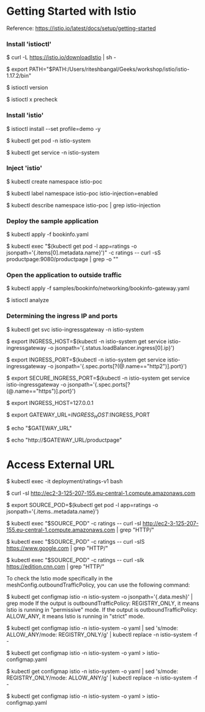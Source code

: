 # Getting Started with Istio
Reference: https://istio.io/latest/docs/setup/getting-started

### Install 'istioctl'
 $ curl -L https://istio.io/downloadIstio | sh -
 
 $ export PATH="$PATH:/Users/riteshbangal/Geeks/workshop/istio/istio-1.17.2/bin"
 
 $ istioctl version
 
 $ istioctl x precheck

### Install 'istio'
$ istioctl install --set profile=demo -y

$ kubectl get pod -n istio-system

$ kubectl get service -n istio-system

### Inject 'istio'
$ kubectl create namespace istio-poc

$ kubectl label namespace istio-poc istio-injection=enabled

$ kubectl describe namespace istio-poc | grep istio-injection

### Deploy the sample application
$ kubectl apply -f bookinfo.yaml

$ kubectl exec "$(kubectl get pod -l app=ratings -o jsonpath='{.items[0].metadata.name}')" -c ratings -- curl -sS productpage:9080/productpage | grep -o "<title>.*</title>"

### Open the application to outside traffic
$ kubectl apply -f samples/bookinfo/networking/bookinfo-gateway.yaml

$ istioctl analyze

### Determining the ingress IP and ports
$ kubectl get svc istio-ingressgateway -n istio-system

$ export INGRESS_HOST=$(kubectl -n istio-system get service istio-ingressgateway -o jsonpath='{.status.loadBalancer.ingress[0].ip}')

$ export INGRESS_PORT=$(kubectl -n istio-system get service istio-ingressgateway -o jsonpath='{.spec.ports[?(@.name=="http2")].port}')

$ export SECURE_INGRESS_PORT=$(kubectl -n istio-system get service istio-ingressgateway -o jsonpath='{.spec.ports[?(@.name=="https")].port}')

$ export INGRESS_HOST=127.0.0.1

$ export GATEWAY_URL=$INGRESS_HOST:$INGRESS_PORT

$ echo "$GATEWAY_URL"

$ echo "http://$GATEWAY_URL/productpage"


# Access External URL
$ kubectl exec -it deployment/ratings-v1 bash

$ curl -sI http://ec2-3-125-207-155.eu-central-1.compute.amazonaws.com


$ export SOURCE_POD=$(kubectl get pod -l app=ratings -o jsonpath='{.items..metadata.name}')

$ kubectl exec "$SOURCE_POD" -c ratings -- curl -sI http://ec2-3-125-207-155.eu-central-1.compute.amazonaws.com | grep  "HTTP/"

$ kubectl exec "$SOURCE_POD" -c ratings -- curl -sIS https://www.google.com | grep "HTTP/"

$ kubectl exec "$SOURCE_POD" -c ratings -- curl -sIk https://edition.cnn.com | grep "HTTP/"


To check the Istio mode specifically in the meshConfig.outboundTrafficPolicy, you can use the following command:

$ kubectl get configmap istio -n istio-system -o jsonpath='{.data.mesh}' | grep mode
If the output is outboundTrafficPolicy: REGISTRY_ONLY, it means Istio is running in "permissive" mode. If the output is outboundTrafficPolicy: ALLOW_ANY, it means Istio is running in "strict" mode.

$ kubectl get configmap istio -n istio-system -o yaml | sed 's/mode: ALLOW_ANY/mode: REGISTRY_ONLY/g' | kubectl replace -n istio-system -f -

$ kubectl get configmap istio -n istio-system -o yaml > istio-configmap.yaml


$ kubectl get configmap istio -n istio-system -o yaml | sed 's/mode: REGISTRY_ONLY/mode: ALLOW_ANY/g' | kubectl replace -n istio-system -f -

$ kubectl get configmap istio -n istio-system -o yaml > istio-configmap.yaml

